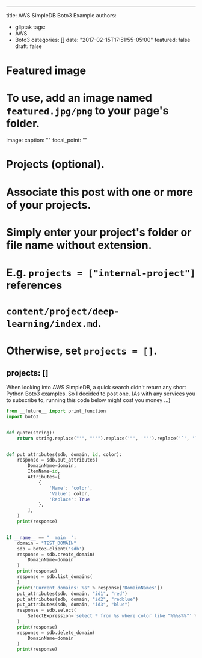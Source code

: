 
---
title: AWS SimpleDB Boto3 Example
authors:
- gliptak
tags:
- AWS
- Boto3
categories: []
date: "2017-02-15T17:51:55-05:00"
featured: false
draft: false

# Featured image
# To use, add an image named `featured.jpg/png` to your page's folder. 
image:
  caption: ""
  focal_point: ""

# Projects (optional).
#   Associate this post with one or more of your projects.
#   Simply enter your project's folder or file name without extension.
#   E.g. `projects = ["internal-project"]` references 
#   `content/project/deep-learning/index.md`.
#   Otherwise, set `projects = []`.
projects: []
---

When looking into AWS SimpleDB, a quick search didn't return any short Python Boto3 examples. So I decided to post one.
(As with any services you to subscribe to, running this code below might cost you money ...)

```python
from __future__ import print_function
import boto3


def quote(string):
    return string.replace("'", "''").replace('"', '""').replace('`', '``')


def put_attributes(sdb, domain, id, color):
    response = sdb.put_attributes(
        DomainName=domain,
        ItemName=id,
        Attributes=[
            {
                'Name': 'color',
                'Value': color,
                'Replace': True
            },
        ],
    )
    print(response)


if __name__ == "__main__":
    domain = "TEST_DOMAIN"
    sdb = boto3.client('sdb')
    response = sdb.create_domain(
        DomainName=domain
    )
    print(response)
    response = sdb.list_domains(
    )
    print("Current domains: %s" % response['DomainNames'])
    put_attributes(sdb, domain, "id1", "red")
    put_attributes(sdb, domain, "id2", "redblue")
    put_attributes(sdb, domain, "id3", "blue")
    response = sdb.select(
        SelectExpression='select * from %s where color like "%%%s%%"' % (domain, quote('blue')),
    )
    print(response)
    response = sdb.delete_domain(
        DomainName=domain
    )
    print(response)
```

